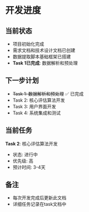 # 开发进度

## 当前状态
- 项目初始化完成
- 需求文档和技术设计文档已创建
- 数据提取脚本基础框架已搭建
- **Task 1已完成**: 数据解析和预处理

## 下一步计划
- ~~Task 1: 数据解析和预处理~~ ✅ 已完成
- Task 2: 核心评估算法开发
- Task 3: 用户界面开发
- Task 4: 系统集成和测试

## 当前任务
**Task 2**: 核心评估算法开发
- 状态: 进行中
- 优先级: 高
- 预计时间: 3-4天

## 备注
- 每次开发完成后更新此文档
- 详细任务记录在task文档中 
